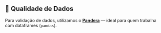 ## 🧹 Qualidade de Dados

Para validação de dados, utilizamos o **[Pandera](https://pandera.readthedocs.io/)** — ideal para quem trabalha com dataframes (`pandas`).